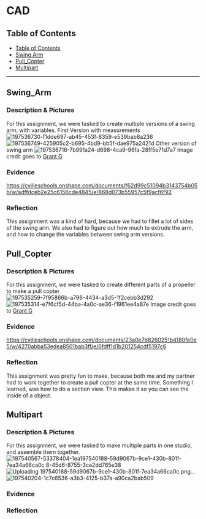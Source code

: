 # CAD

## Table of Contents
* [Table of Contents](#TableOfContents)
* [Swing Arm](#Swing_Arm)
* [Pull_Copter](#Pull_Copter)
* [Multipart](#Multipart)
---

## Swing_Arm

### Description & Pictures
For this assignment, we were tasked to create multiple versions of a swing arm, with variables.
First Version with measurements
![197536730-f1dde697-ab45-453f-8359-e539bab8a236](https://user-images.githubusercontent.com/112961430/197785728-3866a90c-0ea5-4ada-969a-a962ad6d7dcb.png)
![197536749-425905c2-b695-4bd9-bb5f-dae975a2421d](https://user-images.githubusercontent.com/112961430/197785745-7455ed16-141f-46a7-9e4a-fd676276892c.png)
Other version of swing arm 
![197536716-7b991a24-d698-4ca9-96fa-28ff5e71d7a7](https://user-images.githubusercontent.com/112961430/197785755-3c588a61-95e4-4a48-958f-7df3d98c5fff.png)
Image credit goes to [Grant G](https://github.com/ggastin30/Intermediate_CAD#description-and-images-1)
### Evidence
https://cvilleschools.onshape.com/documents/f62d99c51094b3143754b05b/w/adffdceb2e25c6156cde4845/e/868d073b55957c5f9acf6f92
### Reflection
This assignment was a kind of hard, because we had to fillet a lot of sides of the swing arm. We also had to figure out how much to extrude the arm, and how to change the variables between swing arm versions. 



## Pull_Copter

### Description & Pictures
For this assignment, we were tasked to create different parts of a propeller to make a pull copter 
![197535259-7f95866b-a796-4434-a3d5-1f2cebb3d292](https://user-images.githubusercontent.com/112961430/197783905-d0e52904-5f2f-4202-aacd-3523325ee29f.png)
![197535314-e7f6cf5d-44ba-4a0c-ae36-f1961ee4a87e](https://user-images.githubusercontent.com/112961430/197783913-c913b9c7-a189-4aef-ac80-d807a8cf39b1.png)
Image credit goes to [Grant G](https://github.com/ggastin30/Intermediate_CAD#description-and-images)
### Evidence
https://cvilleschools.onshape.com/documents/23a0e7b8260251b4180fe0e5/w/4270abba53edea8501bab3ff/e/6fdff1d1b201254cdf5197c6
### Reflection
This assignment was pretty fun to make, because both me and my partner had to work together to create a pull copter at the same time. Something I learned, was how to do a section view. This makes it so you can see the inside of a object.




## Multipart

### Description & Pictures
For this assignment, we were tasked to make multiple parts in one studio, and assemble them together. 
![197540567-53378404-1ea![197540188-59d9067b-9ce1-430b-801f-7ea34a66ca0c](https://user-images.githubusercontent.com/112961430/197787099-5215fc8a-e025-4a6d-b1b9-a97bc932ca09.png)
8-45d6-8755-3ce2dd765e38](https://user-images.githubusercontent.com/112961430/197787066-1deaff7b-733f-4c7c-a95c-45ea5ef4d4ee.png)
![Uploading 197540188-59d9067b-9ce1-430b-801f-7ea34a66ca0c.png…]()
![197540204-1c7c6536-a3b3-4125-b37a-a90ca2bab509](https://user-images.githubusercontent.com/112961430/197787111-7e22cae5-e6b9-42d5-a108-656ba6233b01.png)

### Evidence

### Reflection





